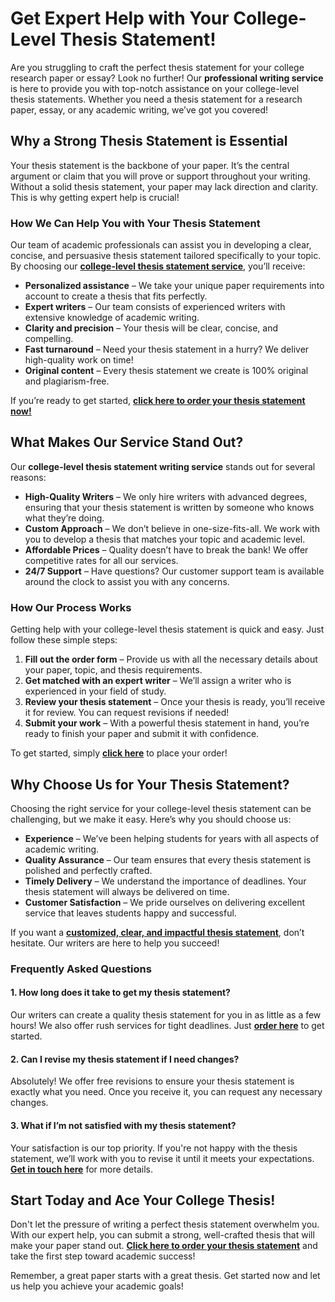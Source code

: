 # Get Expert Help with Your College-Level Thesis Statement!

Are you struggling to craft the perfect thesis statement for your college research paper or essay? Look no further! Our **professional writing service** is here to provide you with top-notch assistance on your college-level thesis statements. Whether you need a thesis statement for a research paper, essay, or any academic writing, we’ve got you covered!

## Why a Strong Thesis Statement is Essential

Your thesis statement is the backbone of your paper. It’s the central argument or claim that you will prove or support throughout your writing. Without a solid thesis statement, your paper may lack direction and clarity. This is why getting expert help is crucial!

### How We Can Help You with Your Thesis Statement

Our team of academic professionals can assist you in developing a clear, concise, and persuasive thesis statement tailored specifically to your topic. By choosing our [**college-level thesis statement service**](https://tinyurl.com/topessay?keyword=college+level+thesis+statement), you’ll receive:

- **Personalized assistance** – We take your unique paper requirements into account to create a thesis that fits perfectly.
- **Expert writers** – Our team consists of experienced writers with extensive knowledge of academic writing.
- **Clarity and precision** – Your thesis will be clear, concise, and compelling.
- **Fast turnaround** – Need your thesis statement in a hurry? We deliver high-quality work on time!
- **Original content** – Every thesis statement we create is 100% original and plagiarism-free.

If you’re ready to get started, [**click here to order your thesis statement now!**](https://tinyurl.com/topessay?keyword=college+level+thesis+statement)

## What Makes Our Service Stand Out?

Our **college-level thesis statement writing service** stands out for several reasons:

- **High-Quality Writers** – We only hire writers with advanced degrees, ensuring that your thesis statement is written by someone who knows what they’re doing.
- **Custom Approach** – We don’t believe in one-size-fits-all. We work with you to develop a thesis that matches your topic and academic level.
- **Affordable Prices** – Quality doesn’t have to break the bank! We offer competitive rates for all our services.
- **24/7 Support** – Have questions? Our customer support team is available around the clock to assist you with any concerns.

### How Our Process Works

Getting help with your college-level thesis statement is quick and easy. Just follow these simple steps:

1. **Fill out the order form** – Provide us with all the necessary details about your paper, topic, and thesis requirements.
2. **Get matched with an expert writer** – We’ll assign a writer who is experienced in your field of study.
3. **Review your thesis statement** – Once your thesis is ready, you’ll receive it for review. You can request revisions if needed!
4. **Submit your work** – With a powerful thesis statement in hand, you’re ready to finish your paper and submit it with confidence.

To get started, simply [**click here**](https://tinyurl.com/topessay?keyword=college+level+thesis+statement) to place your order!

## Why Choose Us for Your Thesis Statement?

Choosing the right service for your college-level thesis statement can be challenging, but we make it easy. Here’s why you should choose us:

- **Experience** – We’ve been helping students for years with all aspects of academic writing.
- **Quality Assurance** – Our team ensures that every thesis statement is polished and perfectly crafted.
- **Timely Delivery** – We understand the importance of deadlines. Your thesis statement will always be delivered on time.
- **Customer Satisfaction** – We pride ourselves on delivering excellent service that leaves students happy and successful.

If you want a [**customized, clear, and impactful thesis statement**](https://tinyurl.com/topessay?keyword=college+level+thesis+statement), don’t hesitate. Our writers are here to help you succeed!

### Frequently Asked Questions

#### 1. How long does it take to get my thesis statement?

Our writers can create a quality thesis statement for you in as little as a few hours! We also offer rush services for tight deadlines. Just [**order here**](https://tinyurl.com/topessay?keyword=college+level+thesis+statement) to get started.

#### 2. Can I revise my thesis statement if I need changes?

Absolutely! We offer free revisions to ensure your thesis statement is exactly what you need. Once you receive it, you can request any necessary changes.

#### 3. What if I’m not satisfied with my thesis statement?

Your satisfaction is our top priority. If you're not happy with the thesis statement, we’ll work with you to revise it until it meets your expectations. [**Get in touch here**](https://tinyurl.com/topessay?keyword=college+level+thesis+statement) for more details.

## Start Today and Ace Your College Thesis!

Don't let the pressure of writing a perfect thesis statement overwhelm you. With our expert help, you can submit a strong, well-crafted thesis that will make your paper stand out. [**Click here to order your thesis statement**](https://tinyurl.com/topessay?keyword=college+level+thesis+statement) and take the first step toward academic success!

Remember, a great paper starts with a great thesis. Get started now and let us help you achieve your academic goals!

